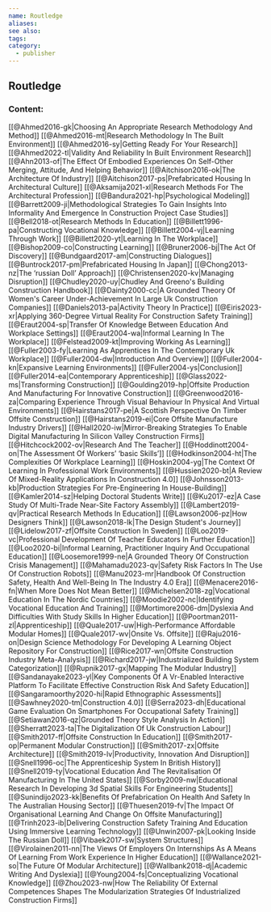 ```yaml
---
name: Routledge
aliases:
see also:
tags:
category:
  - publisher
---
```


## Routledge

### Content:
[[@Ahmed2016-gk|Choosing An Appropriate Research Methodology And Method]]
[[@Ahmed2016-mt|Research Methodology In The Built Environment]]
[[@Ahmed2016-sy|Getting Ready For Your Research]]
[[@Ahmed2022-tl|Validity And Reliability In Built Environment Research]]
[[@Ahn2013-of|The Effect Of Embodied Experiences On Self-Other Merging, Attitude, And Helping Behavior]]
[[@Aitchison2016-ok|The Architecture Of Industry]]
[[@Aitchison2017-ps|Prefabricated Housing In Architectural Culture]]
[[@Aksamija2021-xl|Research Methods For The Architectural Profession]]
[[@Bandura2021-hp|Psychological Modeling]]
[[@Barrett2009-ji|Methodological Strategies To Gain Insights Into Informality And Emergence In Construction Project Case Studies]]
[[@Bell2018-ot|Research Methods In Education]]
[[@Billett1996-pa|Constructing Vocational Knowledge]]
[[@Billett2004-vj|Learning Through Work]]
[[@Billett2020-yt|Learning In The Workplace]]
[[@Bishop2009-co|Constructing Learning]]
[[@Bruner2006-bj|The Act Of Discovery]]
[[@Bundgaard2017-am|Constructing Dialogues]]
[[@Buntrock2017-pm|Prefabricated Housing In Japan]]
[[@Chong2013-nz|The ‘russian Doll’ Approach]]
[[@Christensen2020-kv|Managing Disruption]]
[[@Chudley2020-uy|Chudley And Greeno's Building Construction Handbook]]
[[@Dainty2000-cc|A Grounded Theory Of Women's Career Under-Achievement In Large Uk Construction Companies]]
[[@Daniels2013-pa|Activity Theory In Practice]]
[[@Eiris2023-xr|Applying 360-Degree Virtual Reality For Construction Safety Training]]
[[@Eraut2004-sp|Transfer Of Knowledge Between Education And Workplace Settings]]
[[@Eraut2004-wa|Informal Learning In The Workplace]]
[[@Felstead2009-kt|Improving Working As Learning]]
[[@Fuller2003-fy|Learning As Apprentices In The Contemporary Uk Workplace]]
[[@Fuller2004-dw|Introduction And Overview]]
[[@Fuller2004-kn|Expansive Learning Environments]]
[[@Fuller2004-ys|Conclusion]]
[[@Fuller2014-ea|Contemporary Apprenticeship]]
[[@Glass2022-ms|Transforming Construction]]
[[@Goulding2019-hp|Offsite Production And Manufacturing For Innovative Construction]]
[[@Greenwood2016-za|Comparing Experience Through Visual Behaviour In Physical And Virtual Environments]]
[[@Hairstans2017-pe|A Scottish Perspective On Timber Offsite Construction]]
[[@Hairstans2019-ei|Core Offsite Manufacture Industry Drivers]]
[[@Hall2020-iw|Mirror-Breaking Strategies To Enable Digital Manufacturing In Silicon Valley Construction Firms]]
[[@Hitchcock2002-ov|Research And The Teacher]]
[[@Hoddinott2004-on|The Assessment Of Workers’ ‘basic Skills’]]
[[@Hodkinson2004-ht|The Complexities Of Workplace Learning]]
[[@Hoskin2004-yg|The Context Of Learning In Professional Work Environments]]
[[@Hussien2020-bt|A Review Of Mixed-Reality Applications In Construction 4.0]]
[[@Johnsson2013-kb|Production Strategies For Pre-Engineering In House-Building]]
[[@Kamler2014-sz|Helping Doctoral Students Write]]
[[@Ku2017-ez|A Case Study Of Multi-Trade Near-Site Factory Assembly]]
[[@Lambert2019-qv|Practical Research Methods In Education]]
[[@Lawson2006-pz|How Designers Think]]
[[@Lawson2018-lk|The Design Student's Journey]]
[[@Lidelow2017-zf|Offsite Construction In Sweden]]
[[@Loo2019-vc|Professional Development Of Teacher Educators In Further Education]]
[[@Loo2020-bi|Informal Learning, Practitioner Inquiry And Occupational Education]]
[[@Loosemore1999-ne|A Grounded Theory Of Construction Crisis Management]]
[[@Mahamadu2023-qv|Safety Risk Factors In The Use Of Construction Robots]]
[[@Manu2023-mr|Handbook Of Construction Safety, Health And Well-Being In The Industry 4.0 Era]]
[[@Menacere2016-fn|When More Does Not Mean Better]]
[[@Michelsen2018-zg|Vocational Education In The Nordic Countries]]
[[@Moodie2002-nc|Identifying Vocational Education And Training]]
[[@Mortimore2006-dm|Dyslexia And Difficulties With Study Skills In Higher Education]]
[[@Poortman2011-zl|Apprenticeship]]
[[@Quale2017-uw|High-Performance Affordable Modular Homes]]
[[@Quale2017-wv|Onsite Vs. Offsite]]
[[@Raju2016-on|Design Science Methodology For Developing A Learning Object Repository For Construction]]
[[@Rice2017-wn|Offsite Construction Industry Meta-Analysis]]
[[@Richard2017-jw|Industrialized Building System Categorization]]
[[@Rupnik2017-gx|Mapping The Modular Industry]]
[[@Sandanayake2023-yl|Key Components Of A Vr-Enabled Interactive Platform To Facilitate Effective Construction Risk And Safety Education]]
[[@Sangaramoorthy2020-hi|Rapid Ethnographic Assessments]]
[[@Sawhney2020-tm|Construction 4.0]]
[[@Serra2023-dh|Educational Game Evaluation On Smartphones For Occupational Safety Training]]
[[@Setiawan2016-qz|Grounded Theory Style Analysis In Action]]
[[@Sherratt2023-ta|The Digitalization Of Uk Construction Labour]]
[[@Smith2017-ff|Offsite Construction In Education]]
[[@Smith2017-op|Permanent Modular Construction]]
[[@Smith2017-zx|Offsite Architecture]]
[[@Smith2019-lv|Productivity, Innovation And Disruption]]
[[@Snell1996-oc|The Apprenticeship System In British History]]
[[@Snell2019-ty|Vocational Education And The Revitalisation Of Manufacturing In The United States]]
[[@Sorby2009-nw|Educational Research In Developing 3d Spatial Skills For Engineering Students]]
[[@Sunindijo2023-kk|Benefits Of Prefabrication On Health And Safety In The Australian Housing Sector]]
[[@Thuesen2019-fv|The Impact Of Organisational Learning And Change On Offsite Manufacturing]]
[[@Trinh2023-ib|Delivering Construction Safety Training And Education Using Immersive Learning Technology]]
[[@Unwin2007-pk|Looking Inside The Russian Doll]]
[[@Vibaek2017-sw|System Structures]]
[[@Virolainen2011-nn|The Views Of Employers On Internships As A Means Of Learning From Work Experience In Higher Education]]
[[@Wallance2021-so|The Future Of Modular Architecture]]
[[@Wallbank2018-dj|Academic Writing And Dyslexia]]
[[@Young2004-fs|Conceptualizing Vocational Knowledge]]
[[@Zhou2023-nw|How The Reliability Of External Competences Shapes The Modularization Strategies Of Industrialized Construction Firms]]